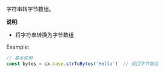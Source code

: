 字符串转字节数组。

**说明**: 
- 将字符串转换为字节数组

Example:
```javascript
// 基本使用
const bytes = cx.base.strToBytes('Hello')  // 返回字节数组
```